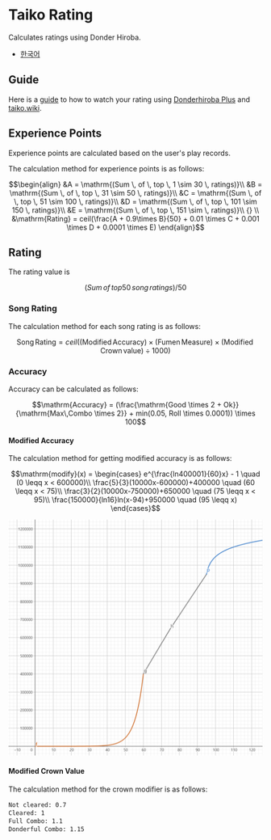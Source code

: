 # Taiko Rating

Calculates ratings using Donder Hiroba.

- [한국어](/docs/ko.md)

## Guide

Here is a [guide](/docs/guide/en.md) to how to watch your rating using [Donderhiroba Plus](https://chromewebstore.google.com/detail/donder-hiroba-plus/dmendcaacmlddhgalacgccejbamnncci) and [taiko.wiki](https://taiko.wiki).

## Experience Points

Experience points are calculated based on the user's play records.

The calculation method for experience points is as follows:

```math
\begin{align}
&A = \mathrm{(Sum \, of \, top \, 1 \sim 30 \, ratings)}\\
&B = \mathrm{(Sum \, of \, top \, 31 \sim 50 \, ratings)}\\
&C = \mathrm{(Sum \, of \, top \, 51 \sim 100 \, ratings)}\\
&D = \mathrm{(Sum \, of \, top \, 101 \sim 150 \, ratings)}\\
&E = \mathrm{(Sum \, of \, top \, 151 \sim \, ratings)}\\ {} \\
&\mathrm{Rating} = ceil(\frac{A + 0.9\times B}{50} + 0.01 \times C + 0.001 \times D + 0.0001 \times E)
\end{align}
```

## Rating

The rating value is
```math
(Sum\,of\,top50\,song\,ratings)/50
```

### Song Rating

The calculation method for each song rating is as follows:

```math
\mathrm{Song\,Rating} = ceil(\mathrm{(Modified\,Accuracy)} \times \mathrm{(Fumen\,Measure)} \times \mathrm{(Modified\,Crown\,value)} \div 1000)
```

### Accuracy

Accuracy can be calculated as follows:

```math
\mathrm{Accuracy} = (\frac{\mathrm{Good \times 2 + Ok}}{\mathrm{Max\,Combo \times 2}} + min(0.05, Roll \times 0.0001)) \times 100
```

#### Modified Accuracy

The calculation method for getting modified accuracy is as follows:

```math
\mathrm{modify}(x) = 
\begin{cases}
e^{\frac{ln400001}{60}x} - 1 \quad (0 \leqq x < 600000)\\
\frac{5}{3}(10000x-600000)+400000 \quad (60 \leqq x < 75)\\
\frac{3}{2}(10000x-750000)+650000 \quad (75 \leqq x < 95)\\
\frac{150000}{ln16}ln(x-94)+950000 \quad (95 \leqq x)
\end{cases}
```

![graph](/docs/img/graph.png)

#### Modified Crown Value

The calculation method for the crown modifier is as follows:

```
Not cleared: 0.7
Cleared: 1
Full Combo: 1.1
Donderful Combo: 1.15
```
